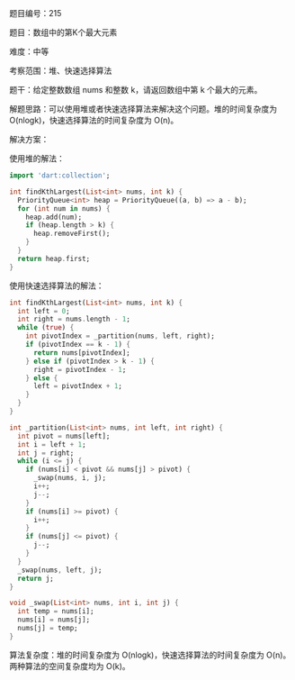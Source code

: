 题目编号：215

题目：数组中的第K个最大元素

难度：中等

考察范围：堆、快速选择算法

题干：给定整数数组 nums 和整数 k，请返回数组中第 k 个最大的元素。

解题思路：可以使用堆或者快速选择算法来解决这个问题。堆的时间复杂度为 O(nlogk)，快速选择算法的时间复杂度为 O(n)。

解决方案：

使用堆的解法：

```dart
import 'dart:collection';

int findKthLargest(List<int> nums, int k) {
  PriorityQueue<int> heap = PriorityQueue((a, b) => a - b);
  for (int num in nums) {
    heap.add(num);
    if (heap.length > k) {
      heap.removeFirst();
    }
  }
  return heap.first;
}
```

使用快速选择算法的解法：

```dart
int findKthLargest(List<int> nums, int k) {
  int left = 0;
  int right = nums.length - 1;
  while (true) {
    int pivotIndex = _partition(nums, left, right);
    if (pivotIndex == k - 1) {
      return nums[pivotIndex];
    } else if (pivotIndex > k - 1) {
      right = pivotIndex - 1;
    } else {
      left = pivotIndex + 1;
    }
  }
}

int _partition(List<int> nums, int left, int right) {
  int pivot = nums[left];
  int i = left + 1;
  int j = right;
  while (i <= j) {
    if (nums[i] < pivot && nums[j] > pivot) {
      _swap(nums, i, j);
      i++;
      j--;
    }
    if (nums[i] >= pivot) {
      i++;
    }
    if (nums[j] <= pivot) {
      j--;
    }
  }
  _swap(nums, left, j);
  return j;
}

void _swap(List<int> nums, int i, int j) {
  int temp = nums[i];
  nums[i] = nums[j];
  nums[j] = temp;
}
```

算法复杂度：堆的时间复杂度为 O(nlogk)，快速选择算法的时间复杂度为 O(n)。两种算法的空间复杂度均为 O(k)。